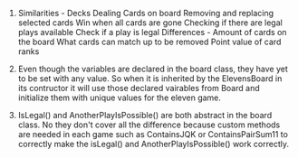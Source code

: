 1. Similarities - Decks Dealing Cards on board Removing and replacing selected cards Win when all cards are gone Checking if there are legal plays available Check if a play is legal Differences - Amount of cards on the board What cards can match up to be removed Point value of card ranks

2. Even though the variables are declared in the board class, they have yet to be set with any value. So when it is inherited by the ElevensBoard in its contructor it will use those declared vairables from Board and initialize them with unique values for the eleven game.

3. IsLegal() and AnotherPlayIsPossible() are both abstract in the board class. No they don't cover all the difference because custom methods are needed in each game such as ContainsJQK or ContainsPairSum11 to correctly make the isLegal() and AnotherPlayIsPossible() work correctly.
